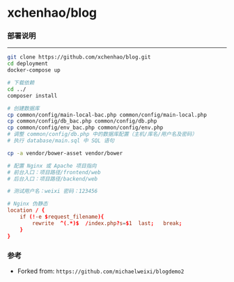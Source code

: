 xchenhao/blog
===

### 部署说明
---

```sh
git clone https://github.com/xchenhao/blog.git
cd deployment
docker-compose up

# 下载依赖
cd ../
composer install

# 创建数据库
cp common/config/main-local-bac.php common/config/main-local.php
cp common/config/db_bac.php common/config/db.php
cp common/config/env_bac.php common/config/env.php
# 调整 common/config/db.php 中的数据库配置（主机/库名/用户名及密码）
# 执行 database/main.sql 中 SQL 语句

cp -a vendor/bower-asset vendor/bower

# 配置 Nginx 或 Apache 项目指向
# 前台入口：项目路径/frontend/web
# 后台入口：项目路径/backend/web

# 测试用户名：weixi 密码：123456
```

```conf
# Nginx 伪静态
location / {
	if (!-e $request_filename){
		rewrite  ^(.*)$  /index.php?s=$1  last;   break;
	}
}
```

### 参考
- Forked from: `https://github.com/michaelweixi/blogdemo2`
